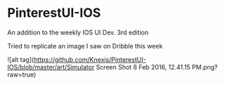 # PinterestUI-IOS
An addition to the weekly IOS UI Dev. 3rd edition

Tried to replicate an image I saw on Dribble this week

![alt tag](https://github.com/Knexis/PinterestUI-IOS/blob/master/art/Simulator Screen Shot 8 Feb 2016, 12.41.15 PM.png?raw=true)
